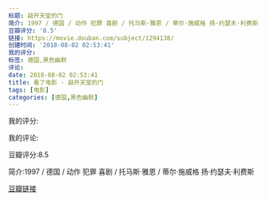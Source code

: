 ```yaml
---
标题: 敲开天堂的门
简介: 1997 / 德国 / 动作 犯罪 喜剧 / 托马斯·雅恩 / 蒂尔·施威格 扬·约瑟夫·利费斯
豆瓣评分: '8.5'
链接: https://movie.douban.com/subject/1294138/
创建时间: '2018-08-02 02:53:41'
我的评分:
标签: 德国,黑色幽默
评论:
date: 2018-08-02 02:53:41
title: 看了电影 - 敲开天堂的门
tags: [电影]
categories: [德国,黑色幽默]
---
```


我的评分:

我的评论:

豆瓣评分:8.5

简介:1997 / 德国 / 动作 犯罪 喜剧 / 托马斯·雅恩 / 蒂尔·施威格 扬·约瑟夫·利费斯

[豆瓣链接](https://movie.douban.com/subject/1294138/)

